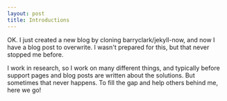 ```yaml
---
layout: post
title: Introductions
---
```


OK.  I just created a new blog by cloning barryclark/jekyll-now, and now I have a blog post to overwrite.  I wasn't prepared for this, but that never stopped me before.

I work in research, so I work on many different things, and typically before support pages and blog posts are written about the solutions.  But sometimes that never happens.  To fill the gap and help others behind me, here we go!
